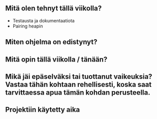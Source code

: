## Mitä olen tehnyt tällä viikolla?

* Testausta ja dokumentaatiota
* Pairing heapin


## Miten ohjelma on edistynyt?




## Mitä opin tällä viikolla / tänään?




## Mikä jäi epäselväksi tai tuottanut vaikeuksia? Vastaa tähän kohtaan rehellisesti, koska saat tarvittaessa apua tämän kohdan perusteella.




## Projektiin käytetty aika